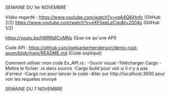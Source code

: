 SEMAINE DU 1er NOVEMBRE

Vidéo regardé :
https://www.youtube.com/watch?v=yqA4Q6jHnfc (GitHub 2/2)
https://www.youtube.com/watch?v=eXF0epLeCgo&t=2004s (GitHub 1/2)

https://youtu.be/hWRRdICvMNs (Que-ce qu'une API)

Code API : 
https://github.com/joelparkerhenderson/demo-rust-axum/blob/main/README.md (Code expliqué)

Comment utiliser mon code Ex_API.rs :
-Ouvrir visual
-Télécharger Cargo 
-Mettre le fichier .rs dans source
-Cargo build pour voir si il n'y a pas d'erreur
-Cargo run pour lancer le code
-Aller sur http://localhost:3000 pour voir les requetes envoyé

SEMAINE DU 7 NOVEMBRE
